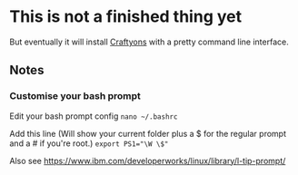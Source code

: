 # This is not a finished thing yet
But eventually it will install [Craftyons](https://github.com/GraphicalHouse/craftyons) with a pretty command line interface.

## Notes

### Customise your bash prompt
Edit your bash prompt config
`nano ~/.bashrc`

Add this line (Will show your current folder plus a $ for the regular prompt and a # if you're root.)
`export PS1="\W \$"`

Also see https://www.ibm.com/developerworks/linux/library/l-tip-prompt/
